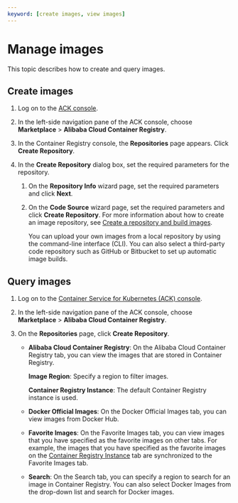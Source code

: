 ```yaml
---
keyword: [create images, view images]
---
```


# Manage images

This topic describes how to create and query images.

## Create images

1.  Log on to the [ACK console](https://cs.console.aliyun.com).

2.  In the left-side navigation pane of the ACK console, choose **Marketplace** \> **Alibaba Cloud Container Registry**.

3.  In the Container Registry console, the **Repositories** page appears. Click **Create Repository**.

4.  In the **Create Repository** dialog box, set the required parameters for the repository.

    1.  On the **Repository Info** wizard page, set the required parameters and click **Next**.

    2.  On the **Code Source** wizard page, set the required parameters and click **Create Repository**. For more information about how to create an image repository, see [Create a repository and build images]().

        You can upload your own images from a local repository by using the command-line interface \(CLI\). You can also select a third-party code repository such as GitHub or Bitbucket to set up automatic image builds.


## Query images

1.  Log on to the [Container Service for Kubernetes \(ACK\) console](https://cs.console.aliyun.com).

2.  In the left-side navigation pane of the ACK console, choose **Marketplace** \> **Alibaba Cloud Container Registry**.

3.  On the **Repositories** page, click **Create Repository**.

    -   **Alibaba Cloud Container Registry**: On the Alibaba Cloud Container Registry tab, you can view the images that are stored in Container Registry.

        **Image Region**: Specify a region to filter images.

        **Container Registry Instance**: The default Container Registry instance is used.

    -   **Docker Official Images**: On the Docker Official Images tab, you can view images from Docker Hub.
    -   **Favorite Images**: On the Favorite Images tab, you can view images that you have specified as the favorite images on other tabs. For example, the images that you have specified as the favorite images on the [Container Registry Instance](https://cr.console.aliyun.com/) tab are synchronized to the Favorite Images tab.
    -   **Search**: On the Search tab, you can specify a region to search for an image in Container Registry. You can also select Docker Images from the drop-down list and search for Docker images.

